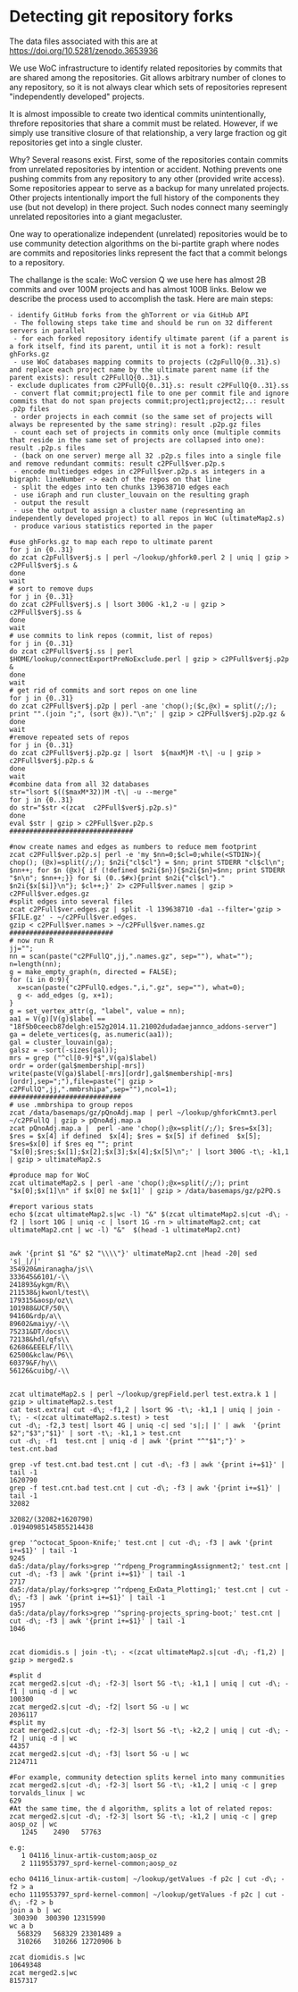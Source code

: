 # Detecting git repository forks

The data files associated with this are at https://doi.org/10.5281/zenodo.3653936

We use WoC infrastructure to identify related repositories by commits that 
are shared among the repositories. Git allows arbitrary number of clones to any repository, so it is 
not always clear which sets of repositories represent "independently developed" projects.

It is almost impossible to create two identical commits unintentionally, threfore 
repositories that share a commit must be related. However, if we simply use transitive 
closure of that relationship, a very large fraction og git repositories get into a single cluster.

Why? Several reasons exist. First, some of the repositories contain commits from 
unrelated repositories by intention or accident. Nothing prevents one pushing commits from any repository 
to any other (provided write access). Some repositories appear to serve as a backup for many unrelated projects. 
Other projects intentionally import the full history of the components they use (but not develop) in there project. 
Such nodes connect many seemingly unrelated repositories into a giant megacluster.

One way to operationalize independent (unrelated) repositories would be to use community detection algorithms
on the bi-partite graph where nodes are commits and repositories links represent the fact that a commit belongs to a 
repository.  


The challange is the scale: WoC version Q we use here has almost 2B commits and over 100M projects and has
almost 100B links. Below we describe the process used to accomplish the task. 
Here are main steps:

    - identify GitHub forks from the ghTorrent or via GitHub API
	 - The following steps take time and should be run on 32 different servers in parallel
	 - for each forked repository identify ultimate parent (if a parent is a fork itself, find its parent, until it is not a fork): result ghForks.gz
	 - use WoC databases mapping commits to projects (c2pFullQ{0..31}.s) and replace each project name by the ultimate parent name (if the parent exists): result c2PFullQ{0..31}.s 
    - exclude duplicates from c2PFullQ{0..31}.s: result c2PFullQ{0..31}.ss
	 - convert flat commit;project1 file to one per commit file and ignore commits that do not span projects commit;project1;project2;..: result .p2p files
	 - order projects in each commit (so the same set of projects will always be represented by the same string): result .p2p.gz files
	 - count each set of projects in commits only once (multiple commits that reside in the same set of projects are collapsed into one): result .p2p.s files
	 - (back on one server) merge all 32 .p2p.s files into a single file and remove redundant commits: result c2PFull$ver.p2p.s
	 - encode multiedges edges in c2PFull$ver.p2p.s as integers in a bigraph: lineNumber -> each of the repos on that line
	 - split the edges into ten chunks 139638710 edges each
	 - use iGraph and run cluster_louvain on the resulting graph
	 - output the result 
	 - use the output to assign a cluster name (representing an independently developed project) to all repos in WoC (ultimateMap2.s)
	 - produce various statistics reported in the paper



```
#use ghForks.gz to map each repo to ultimate parent
for j in {0..31}
do zcat c2pFull$ver$j.s | perl ~/lookup/ghfork0.perl 2 | uniq | gzip > c2PFull$ver$j.s &
done
wait
# sort to remove dups
for j in {0..31}
do zcat c2PFull$ver$j.s | lsort 300G -k1,2 -u | gzip > c2PFull$ver$j.ss &
done
wait
# use commits to link repos (commit, list of repos)
for j in {0..31}
do zcat c2PFull$ver$j.ss | perl $HOME/lookup/connectExportPreNoExclude.perl | gzip > c2PFull$ver$j.p2p & 
done
wait
# get rid of commits and sort repos on one line
for j in {0..31}
do zcat c2PFull$ver$j.p2p | perl -ane 'chop();($c,@x) = split(/;/); print "".(join ";", (sort @x))."\n";' | gzip > c2PFull$ver$j.p2p.gz &
done
wait
#remove repeated sets of repos 
for j in {0..31}
do zcat c2PFull$ver$j.p2p.gz | lsort  ${maxM}M -t\| -u | gzip > c2PFull$ver$j.p2p.s &
done
wait
#combine data from all 32 databases
str="lsort $(($maxM*32))M -t\| -u --merge"
for j in {0..31}
do str="$str <(zcat  c2PFull$ver$j.p2p.s)"
done
eval $str | gzip > c2PFull$ver.p2p.s
###############################

#now create names and edges as numbers to reduce mem footprint
zcat c2PFull$ver.p2p.s| perl -e 'my $nn=0;$cl=0;while(<STDIN>){ chop(); (@x)=split(/;/); $n2i{"cl$cl"} = $nn; print STDERR "cl$cl\n"; $nn++; for $n (@x){ if (!defined $n2i{$n}){$n2i{$n}=$nn; print STDERR "$n\n"; $nn++;}} for $i (0..$#x){print $n2i{"cl$cl"}." $n2i{$x[$i]}\n"}; $cl++;}' 2> c2PFull$ver.names | gzip > c2PFull$ver.edges.gz
#split edges into several files
zcat c2PFull$ver.edges.gz | split -l 139638710 -da1 --filter='gzip > $FILE.gz' - ~/c2PFull$ver.edges.
gzip < c2PFull$ver.names > ~/c2PFull$ver.names.gz
##########################
# now run R 
jj="";
nn = scan(paste("c2PFullQ",jj,".names.gz", sep=""), what="");
n=length(nn);
g = make_empty_graph(n, directed = FALSE);
for (i in 0:9){
  x=scan(paste("c2PFullQ.edges.",i,".gz", sep=""), what=0);
  g <- add_edges (g, x+1);
}
g = set_vertex_attr(g, "label", value = nn);
aa1 = V(g)[V(g)$label == "18f5b0ceecb87delgh:e152g2014.11.21002dudadaejannco_addons-server"]   
ga = delete_vertices(g, as.numeric(aa1));
gal = cluster_louvain(ga);
galsz = -sort(-sizes(gal));
mrs = grep ("^cl[0-9]*$",V(ga)$label)
ordr = order(gal$membership[-mrs])
write(paste(V(ga)$label[-mrs][ordr],gal$membership[-mrs][ordr],sep=";"),file=paste("| gzip > c2PFullQ",jj,".mmbrshipa",sep=""),ncol=1);
############################
# use .mmbrshipa to group repos
zcat /data/basemaps/gz/pQnoAdj.map | perl ~/lookup/ghforkCmnt3.perl ~/c2PFullQ | gzip > pQnoAdj.map.a
zcat pQnoAdj.map.a |  perl -ane 'chop();@x=split(/;/); $res=$x[3]; $res = $x[4] if defined  $x[4]; $res = $x[5] if defined  $x[5]; $res=$x[0] if $res eq ""; print "$x[0];$res;$x[1];$x[2];$x[3];$x[4];$x[5]\n";' | lsort 300G -t\; -k1,1 | gzip > ultimateMap2.s

#produce map for WoC
zcat ultimateMap2.s | perl -ane 'chop();@x=split(/;/); print "$x[0];$x[1]\n" if $x[0] ne $x[1]' | gzip > /data/basemaps/gz/p2PQ.s

#report various stats
echo $(zcat ultimateMap2.s|wc -l) "&" $(zcat ultimateMap2.s|cut -d\; -f2 | lsort 10G | uniq -c | lsort 1G -rn > ultimateMap2.cnt; cat ultimateMap2.cnt | wc -l) "&"  $(head -1 ultimateMap2.cnt)


awk '{print $1 "&" $2 "\\\\"}' ultimateMap2.cnt |head -20| sed 's|_|/|'
354920&miranagha/js\\
333645&6101/-\\
241893&ykgm/R\\
211538&jkwonl/test\\
179315&aosp/oz\\
101988&UCF/50\\
94160&rdp/a\\
89602&maiyy/-\\
75231&DT/docs\\
72138&hdl/qfs\\
62686&EEELF/ll\\
62500&kclaw/P6\\
60379&F/hy\\
56126&cuibg/-\\


zcat ultimateMap2.s | perl ~/lookup/grepField.perl test.extra.k 1 | gzip > ultimateMap2.s.test
cat test.extra| cut -d\; -f1,2 | lsort 9G -t\; -k1,1 | uniq | join -t\; - <(zcat ultimateMap2.s.test) > test
cut -d\; -f2,3 test| lsort 4G | uniq -c| sed 's|;| |' | awk  '{print $2";"$3";"$1}' | sort -t\; -k1,1 > test.cnt
cut -d\; -f1  test.cnt | uniq -d | awk '{print "^"$1";"}' > test.cnt.bad

grep -vf test.cnt.bad test.cnt | cut -d\; -f3 | awk '{print i+=$1}' | tail -1
1620790
grep -f test.cnt.bad test.cnt | cut -d\; -f3 | awk '{print i+=$1}' | tail -1
32082

32082/(32082+1620790)
.01940985145855214438

grep '^octocat_Spoon-Knife;' test.cnt | cut -d\; -f3 | awk '{print i+=$1}' | tail -1                                                                                          
9245
da5:/data/play/forks>grep '^rdpeng_ProgrammingAssignment2;' test.cnt | cut -d\; -f3 | awk '{print i+=$1}' | tail -1                                                                                
2717
da5:/data/play/forks>grep '^rdpeng_ExData_Plotting1;' test.cnt | cut -d\; -f3 | awk '{print i+=$1}' | tail -1
1957
da5:/data/play/forks>grep '^spring-projects_spring-boot;' test.cnt | cut -d\; -f3 | awk '{print i+=$1}' | tail -1
1046


zcat diomidis.s | join -t\; - <(zcat ultimateMap2.s|cut -d\; -f1,2) | gzip > merged2.s

#split d
zcat merged2.s|cut -d\; -f2-3| lsort 5G -t\; -k1,1 | uniq | cut -d\; -f1 | uniq -d | wc
100300 
zcat merged2.s|cut -d\; -f2| lsort 5G -u | wc
2036117 
#split my
zcat merged2.s|cut -d\; -f2-3| lsort 5G -t\; -k2,2 | uniq | cut -d\; -f2 | uniq -d | wc
44357
zcat merged2.s|cut -d\; -f3| lsort 5G -u | wc
2124711

#For example, community detection splits kernel into many communities 
zcat merged2.s|cut -d\; -f2-3| lsort 5G -t\; -k1,2 | uniq -c | grep torvalds_linux | wc
629
#At the same time, the d algorithm, splits a lot of related repos:
zcat merged2.s|cut -d\; -f2-3| lsort 5G -t\; -k1,2 | uniq -c | grep aosp_oz | wc  
   1245    2490   57763

e.g:   
   1 04116_linux-artik-custom;aosp_oz
   2 1119553797_sprd-kernel-common;aosp_oz

echo 04116_linux-artik-custom| ~/lookup/getValues -f p2c | cut -d\; -f2 > a
echo 1119553797_sprd-kernel-common| ~/lookup/getValues -f p2c | cut -d\; -f2 > b
join a b | wc
 300390  300390 12315990
wc a b
  568329   568329 23301489 a
  310266   310266 12720906 b

zcat diomidis.s |wc
10649348
zcat merged2.s|wc
8157317
```
